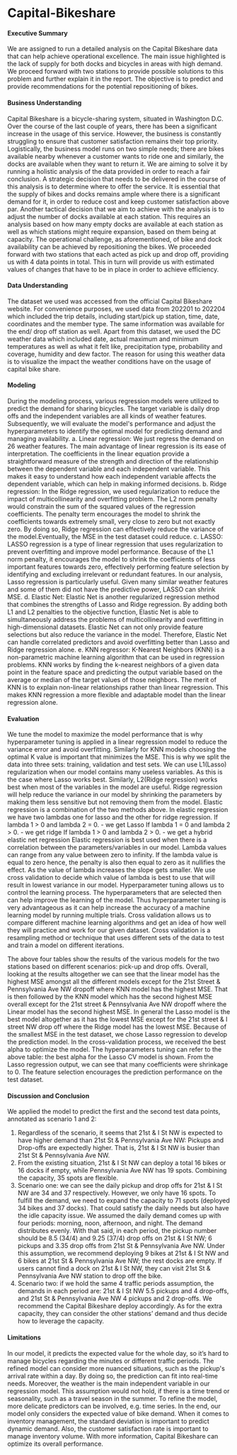 # Capital-Bikeshare


#### Executive Summary
We are assigned to run a detailed analysis on the Capital Bikeshare data that can help achieve operational excellence. The main issue highlighted is the lack of supply for both docks 
and bicycles in areas with high demand. We proceed forward with two stations to provide possible solutions to this problem and further explain it in the report. The objective is to 
predict and provide recommendations for the potential repositioning of bikes. 

#### Business Understanding
Capital Bikeshare is a bicycle-sharing system, situated in Washington D.C. Over the course of the last couple of years, there has been a significant increase in the usage of this 
service. However, the business is constantly struggling to ensure that customer satisfaction remains their top priority. Logistically, the business model runs on two simple needs; 
there are bikes available nearby whenever a customer wants to ride one and similarly, the docks are available when they want to return it. We are aiming to solve it by running a 
holistic analysis of the data provided in order to reach a fair conclusion.
A strategic decision that needs to be delivered in the course of this analysis is to determine where to offer the service. It is essential that the supply of bikes and docks remains
ample where there is a significant demand for it, in order to reduce cost and keep customer satisfaction above par. Another tactical decision that we aim to achieve with the analysis 
is to adjust the number of docks available at each station. This requires an analysis based on how many empty docks are available at each station as well as which stations might 
require expansion, based on them being at capacity. The operational challenge, as aforementioned, of bike and dock availability can be achieved by repositioning the bikes. We proceeded
forward with two stations that each acted as pick up and drop off, providing us with 4 data points in total. This in turn will provide us with estimated values of changes that have to
be in place in order to achieve efficiency. 

#### Data Understanding
The dataset we used was accessed from the official Capital Bikeshare website. For convenience purposes, we used data from 202201 to 202204 which included the trip details, including
start/pick up station, time, date, coordinates and the member type. The same information was available for the end/ drop off station as well. Apart from this dataset, we used the DC 
weather data which included date, actual maximum and minimum temperatures as well as what it felt like, precipitation type, probability and coverage, humidity and dew factor. The 
reason for using this weather data is to visualize the impact the weather conditions have on the usage of capital bike share. 

#### Modeling
During the modeling process, various regression models were utilized to predict the demand for sharing bicycles. The target variable is daily drop offs and the independent variables
are all kinds of weather features. Subsequently, we will evaluate the model's performance and adjust the hyperparameters to identify the optimal model for predicting demand and 
managing availability.
a.	Linear regression: We just regress the demand on 26 weather features. The main advantage of linear regression is its ease of interpretation. The coefficients in the linear equation
    provide a straightforward measure of the strength and direction of the relationship between the dependent variable and each independent variable. This makes it easy to understand 
    how each independent variable affects the dependent variable, which can help in making informed decisions.
b.	Ridge regression: In the Ridge regression, we used regularization to reduce the impact of multicollinearity and overfitting problem. The L2 norm penalty would constrain the sum of
    the squared values of the regression coefficients. The penalty term encourages the model to shrink the coefficients towards extremely small, very close to zero but not exactly 
    zero. By doing so, Ridge regression can effectively reduce the variance of the model.Eventually, the MSE in the test dataset could reduce. 
c.	LASSO: LASSO regression is a type of linear regression that uses regularization to prevent overfitting and improve model performance. Because of the L1 norm penalty, it encourages
    the model to shrink the coefficients of less important features towards zero, effectively performing feature selection by identifying and excluding irrelevant or redundant features. 
    In our analysis, Lasso regression is particularly useful. Given many similar weather features and some of them did not have the predictive power, LASSO can shrink MSE. 
d.	Elastic Net: Elastic Net is another regularized regression method that combines the strengths of Lasso and Ridge regression. By adding both L1 and L2 penalties to the objective 
    function, Elastic Net is able to simultaneously address the problems of multicollinearity and overfitting in high-dimensional datasets. Elastic Net can not only provide feature 
    selections but also reduce the variance in the model. Therefore, Elastic Net can handle correlated predictors and avoid overfitting better than Lasso and Ridge regression alone. 
e.	KNN regressor: K-Nearest Neighbors (KNN) is a non-parametric machine learning algorithm that can be used in regression problems. KNN works by finding the k-nearest neighbors of a 
    given data point in the feature space and predicting the output variable based on the average or median of the target values of those neighbors. The merit of KNN is to explain 
    non-linear relationships rather than linear regression. This makes KNN regression a more flexible and adaptable model than the linear regression alone.

#### Evaluation
We tune the model to maximize the model performance that is why hyperparameter tuning is applied in a linear regression model to reduce the variance error and avoid overfitting. 
Similarly for KNN models choosing the optimal K value is important that minimizes the MSE. This is why we split the data into three sets: training, validation and test sets.
We can use L1(Lasso) regularization when our model contains many useless variables. As this is the case where Lasso works best. Similarly, L2(Ridge regression) works best when most of
the variables in the model are useful. Ridge regression will help reduce the variance in our model by shrinking the parameters by making them less sensitive but not removing them from 
the model. Elastic regression is a combination of the two methods above. In elastic regression we have two lambdas one for lasso and the other for ridge regression.
If lambda 1 > 0 and lambda 2 = 0.  -  we get Lasso 
If lambda 1 = 0 and lambda 2 > 0.  -  we get ridge 
If lambda 1 > 0 and lambda 2 > 0.  -  we get a hybrid elastic net regression
Elastic regression is best used when there is a correlation between the parameters/variables in our model. Lambda values can range from any value between zero to infinity. If the 
lambda value is equal to zero hence, the penalty is also then equal to zero as it nullifies the effect. As the value of lambda increases the slope gets smaller. We use cross validation
to decide which value of lambda is best to use that will result in lowest variance in our model. Hyperparameter tuning allows us to control the learning process. The hyperparameters 
that are selected then can help improve the learning of the model. Thus hyperparameter tuning is very advantageous as it can help increase the accuracy of a machine learning model by 
running multiple trials.
Cross validation allows us to compare different machine learning algorithms and get an idea of how well they will practice and work for our given dataset. Cross validation is a 
resampling method or technique that uses different sets of the data to test and train a model on different iterations. 



The above four tables show the results of the various models for the two stations based on different scenarios: pick-up and drop offs. 
Overall, looking at the results altogether we can see that the linear model has the highest MSE amongst all the different models except for the 21st Street & Pennsylvania Ave NW
dropoff where KNN model has the highest MSE. That is then followed by the KNN model which has the second highest MSE overall except for the 21st street & Pennsylvania Ave NW dropoff
where the Linear model has the second highest MSE. In general the Lasso model is the best model altogether as it has the lowest MSE except for the 21st street & I street NW drop off
where the Ridge model has the lowest MSE. Because of the smallest MSE in the test dataset, we chose Lasso regression to develop the prediction model. In the cross-validation process,
we received the best alpha to optimize the model. The hyperparameters tuning can refer to the above table: the best alpha for the Lasso CV model is shown. From the Lasso regression
output, we can see that many coefficients were shrinkage to 0. The feature selection encourages the prediction performance on the test dataset. 



#### Discussion and Conclusion
We applied the model to predict the first and the second test data points, annotated as scenario 1 and 2:



1.	Regardless of the scenario, it seems that 21st & I St NW is expected to have higher demand than 21st St & Pennsylvania Ave NW: Pickups and Drop-offs are expectedly higher. That
	  is, 21st & I St NW is busier than 21st St & Pennsylvania Ave NW.
2.	From the existing situation, 21st & I St NW can deploy a total 16 bikes or 16 docks if empty, while Pennsylvania Ave NW has 19 spots. Combining the capacity, 35 spots are flexible.
3.	Scenario one: we can see the daily pickup and drop offs for 21st & I St NW are 34 and 37 respectively. However, we only have 16 spots. To fulfill the demand, we need to expand the
  	capacity to  71 spots (deployed 34 bikes and 37 docks). That could satisfy the daily needs but also have the idle capacity issue. We assumed the daily demand comes up with four
  	periods: morning, noon, afternoon, and night. The demand distributes evenly. With that said, in each period, the pickup number should be 8.5 (34/4) and 9.25 (37/4) drop offs on
  	21st & I St NW; 6 pickups and 3.35 drop offs from 21st St & Pennsylvania Ave NW. Under this assumption, we recommend deploying 9 bikes at 21st & I St NW and 6 bikes at 21st St &
  	Pennsylvania Ave NW; the rest docks are empty. If users cannot find a dock on 21st & I St NW, they can visit 21st St & Pennsylvania Ave NW station to drop off the bike.
4.	Scenario two: if we hold the same 4 traffic periods assumption, the demands in each period are: 21st & I St NW 5.5 pickups and 4 drop-offs, and 21st St & Pennsylvania Ave NW 4
	  pickups and 2 drop-offs. We recommend the Capital Bikeshare deploy accordingly. As for the extra capacity, they can consider the other stations’ demand and thus decide how to
  	leverage the capacity.

#### Limitations

In our model, it predicts the expected value for the whole day, so it’s hard to manage bicycles regarding the minutes or different traffic periods. The refined model can consider more
nuanced situations, such as the pickup's arrival rate within a day. By doing so, the prediction can fit into real-time needs. Moreover, the weather is the main independent variable in
our regression model. This assumption would not hold, if there is a time trend or seasonality, such as a travel season in the summer. To refine the model, more delicate predictors can 
be involved, e.g. time series. In the end, our model only considers the expected value of bike demand. When it comes to inventory management, the standard deviation is important to 
predict dynamic demand. Also, the customer satisfaction rate is important to manage inventory volume. With more information, Capital Bikeshare can optimize its overall performance. 





